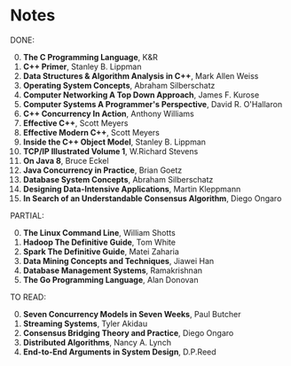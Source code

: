 # Notes

DONE:

00. **The C Programming Language**, K&R
01. **C++ Primer**, Stanley B. Lippman
02. **Data Structures & Algorithm Analysis in C++**, Mark Allen Weiss
03. **Operating System Concepts**, Abraham Silberschatz
04. **Computer Networking A Top Down Approach**, James F. Kurose
05. **Computer Systems A Programmer's Perspective**, David R. O'Hallaron
06. **C++ Concurrency In Action**, Anthony Williams
07. **Effective C++**, Scott Meyers
08. **Effective Modern C++**, Scott Meyers
09. **Inside the C++ Object Model**, Stanley B. Lippman
10. **TCP/IP Illustrated Volume 1**, W.Richard Stevens
11. **On Java 8**, Bruce Eckel
12. **Java Concurrency in Practice**, Brian Goetz
13. **Database System Concepts**, Abraham Silberschatz
14. **Designing Data-Intensive Applications**, Martin Kleppmann
15. **In Search of an Understandable Consensus Algorithm**, Diego Ongaro

PARTIAL:

00. **The Linux Command Line**, William Shotts
01. **Hadoop The Definitive Guide**, Tom White
02. **Spark The Definitive Guide**, Matei Zaharia
03. **Data Mining Concepts and Techniques**, Jiawei Han
04. **Database Management Systems**, Ramakrishnan
05. **The Go Programming Language**, Alan Donovan

TO READ:

00. **Seven Concurrency Models in Seven Weeks**, Paul Butcher
01. **Streaming Systems**, Tyler Akidau
02. **Consensus Bridging Theory and Practice**, Diego Ongaro
03. **Distributed Algorithms**, Nancy A. Lynch
04. **End-to-End Arguments in System Design**, D.P.Reed
